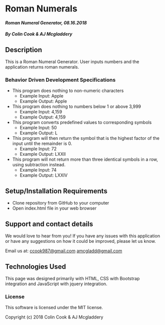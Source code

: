# **Roman Numerals**

#### _Roman Numeral Generator, 08.16.2018_

##### By Colin Cook & AJ Mcgladdery

## Description

This is a Roman Numeral Generator. User inputs numbers and the application returns roman numerals.

### Behavior Driven Development Specifications

* This program does nothing to non-numeric characters
    * Example Input: Apple
    * Example Output: Apple
* This program does nothing to numbers below 1 or above 3,999
    * Example Input: 4,159
    * Example Output: 4,159
* This program converts predefined values to corresponding symbols
    * Example Input: 50
    * Example Output: L
* This program will then return the symbol that is the highest factor of the input until the remainder is 0.
    * Example Input: 72
    * Example Output: LXXII
* This program will not return more than three identical symbols in a row, using subtraction instead.
    * Example Input: 74
    * Example Output: LXXIV

## Setup/Installation Requirements

* Clone repository from GitHub to your computer
* Open index.html file in your web browser

## Support and contact details

We would love to hear from you! If you have any issues with this application or have any suggestions on how it could be improved, please let us know.

Email us at:  ccook987@gmail.com
              amcgladd@gmail.com

## Technologies Used

This page was designed primarily with HTML, CSS with Bootstrap integration and JavaScript with jquery integration.

### License

This software is licensed under the MIT license.

Copyright (c) 2018 Colin Cook & AJ Mcgladdery
